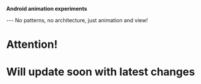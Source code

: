 **Android animation experiments**

--- No patterns, no architecture, just animation and view!
# Attention!
# Will update soon with latest changes

[//]: # (- [Golang power]&#40;/info/golang_power.md&#41;)

[//]: # ()
[//]: # (- [Gophers auto scroll]&#40;/info/gophers.md&#41;)

[//]: # ()
[//]: # (- [Space gopher]&#40;/info/space_gopher.md&#41;)

[//]: # ()
[//]: # (- [Sierpinski curve view]&#40;/info/sierpinski.md&#41;)

[//]: # ()
[//]: # (- [Go card]&#40;/info/go_card.md&#41;)

